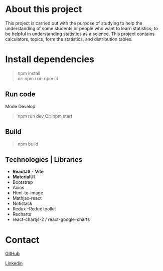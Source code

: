 # About this project
This project is carried out with the purpose of studying to help the understanding of some students or people who want to learn statistics; to be helpful in understanding statistics as a science.
This project contains calculators, topics, form the statistics, and distribution tables.

# Install dependencies
> npm install  
or:
> npm i
or:
> npm ci

## Run code
Mode Develop:
 > npm run dev
Or:
 > npm start

## Build
> npm build

## Technologies | Libraries
- **ReactJS** - **Vite**
- **MaterialUI**
- Bootstrap
- Axios
- Html-to-image
- Mathjax-react
- Notistack
- Redux -Redux toolkit
- Recharts
- react-chartjs-2 / react-google-charts

# Contact 

[GitHub](https://github.com/MrGansoStr)

[Linkedin](https://linkedin.com/in/carlos-david-huanca-choque-a90a9b265/)